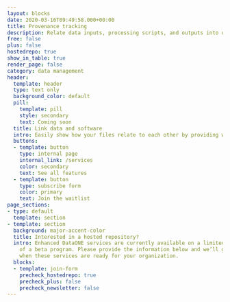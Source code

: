 ```yaml
---
layout: blocks
date: 2020-03-16T09:49:58.000+00:00
title: Provenance tracking
description: Relate data inputs, processing scripts, and outputs into understandable science workflows
free: false
plus: false
hostedrepo: true
show_in_table: true
render_page: false
category: data management
header:
  template: header
  type: text only
  background_color: default
  pill:
    template: pill
    style: secondary
    text: Coming soon
  title: Link data and software
  intro: Easily show how your files relate to each other by providing well-described provenance workflows.
  buttons:
  - template: button
    type: internal page
    internal_link: /services
    color: secondary
    text: See all features
  - template: button
    type: subscribe form
    color: primary
    text: Join the waitlist
page_sections:
- type: default
  template: section
- template: section
  background: major-accent-color
  title: Interested in a hosted repository?
  intro: Enhanced DataONE services are currently available on a limited basis as part
    of a beta program. Please provide the information below and we’ll get in touch
    when these services are ready for your organization.
  blocks:
  - template: join-form
    precheck_hostedrepo: true
    precheck_plus: false
    precheck_newsletter: false
---
```

